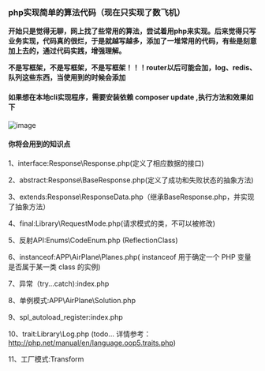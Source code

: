 ### php实现简单的算法代码（现在只实现了数飞机）
**开始只是觉得无聊，网上找了些常用的算法，尝试着用php来实现。后来觉得只写业务实现，代码真的很烂，于是就越写越多，添加了一堆常用的代码，有些是刻意加上去的，通过代码实践，增强理解。**

**不是写框架，不是写框架，不是写框架！！！router以后可能会加，log、redis、队列这些东西，当使用到的时候会添加**

#### 如果想在本地cli实现程序，需要安装依赖  composer update ,执行方法和效果如下
![image](https://github.com/yaobin24/AlgorithmDemo/blob/master/screenshot/cli.png)

#### 你将会用到的知识点
1、interface:Response\Response.php(定义了相应数据的接口)

2、abstract:Response\BaseResponse.php(定义了成功和失败状态的抽象方法)

3、extends:Response\ResponseData.php（继承BaseResponse.php，并实现了抽象方法）

4、final:Library\RequestMode.php(请求模式的类，不可以被修改)


5、反射API:Enums\CodeEnum.php (ReflectionClass)

6、instanceof:APP\AirPlane\Planes.php( instanceof 用于确定一个 PHP 变量是否属于某一类 class 的实例)

7、异常（try...catch):index.php 

8、单例模式:APP\AirPlane\Solution.php

9、spl_autoload_register:index.php

10、trait:Library\Log.php (todo... 详情参考：http://php.net/manual/en/language.oop5.traits.php)

11、工厂模式:Transform
